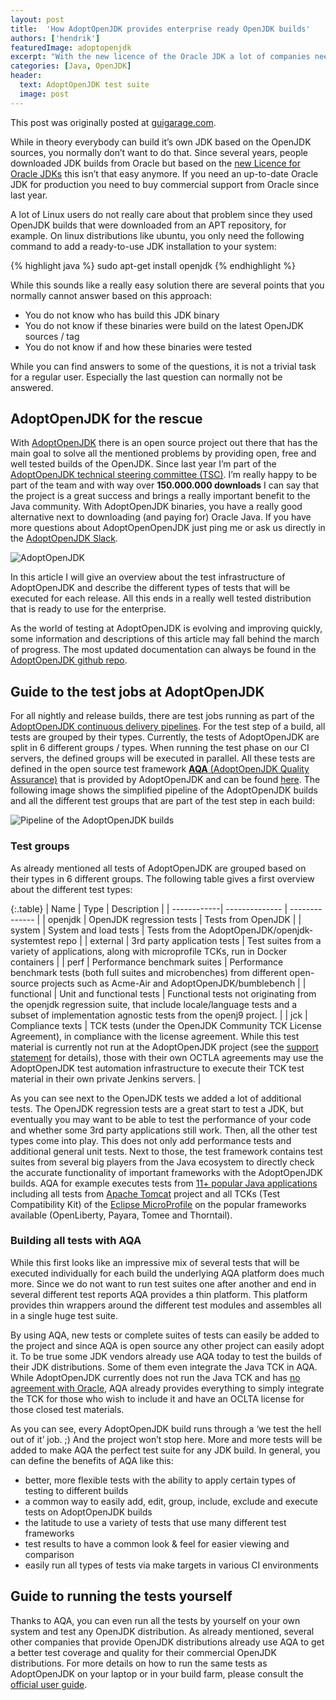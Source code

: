 ```yaml
---
layout: post
title:  'How AdoptOpenJDK provides enterprise ready OpenJDK builds'
authors: ['hendrik']
featuredImage: adoptopenjdk
excerpt: "With the new licence of the Oracle JDK a lot of companies need to switch to a new JDK vendor. With AdoptOpenJDK we have a community based alternative that provides free LTS JDK builds. In this post I will have a deeper look at the infrastructure of the AdoptOpenJDK and how each build is tested to offer production ready quality."
categories: [Java, OpenJDK]
header:
  text: AdoptOpenJDK test suite
  image: post
---
```

<div class="notification">
   This post was originally posted at <a href="https://guigarage.com">guigarage.com</a>.
</div>

While in theory everybody can build it’s own JDK based on the OpenJDK sources, you normally don’t want to do that. Since several years, people downloaded JDK builds from Oracle but based on the [new Licence for Oracle JDKs](https://dev.karakun.com/java/2018/06/25/java-releases.html) this isn’t that easy anymore. If you need an up-to-date Oracle JDK for production you need to buy commercial support from Oracle since last year.

A lot of Linux users do not really care about that problem since they used OpenJDK builds that were downloaded from an APT repository, for example. On linux distributions like ubuntu, you only need the following command to add a ready-to-use JDK installation to your system:

{% highlight java %}
sudo apt-get install openjdk
{% endhighlight %}

While this sounds like a really easy solution there are several points that you normally cannot answer based on this approach:

* You do not know who has build this JDK binary
* You do not know if these binaries were build on the latest OpenJDK sources / tag
* You do not know if and how these binaries were tested

While you can find answers to some of the questions, it is not a trivial task for a regular user. Especially the last question can normally not be answered.

## AdoptOpenJDK for the rescue

With [AdoptOpenJDK](https://adoptopenjdk.net/) there is an open source project out there that has the main goal to solve all the mentioned problems by providing open, free and well tested builds of the OpenJDK. Since last year I’m part of the [AdoptOpenJDK technical steering committee (TSC)](https://github.com/AdoptOpenJDK/TSC#the-tsc). I’m really happy to be part of the team and with way over **150.000.000 downloads** I can say that the project is a great success and brings a really important benefit to the Java community. With AdoptOpenJDK binaries, you have a really good alternative next to downloading (and paying for) Oracle Java. If you have more questions about AdoptOpenOpenJDK just ping me or ask us directly in the [AdoptOpenJDK Slack](https://adoptopenjdk.slack.com/).

![AdoptOpenJDK](/assets/posts/2020-02-26-OpenJDK-builds/adopt-logo.png)

In this article I will give an overview about the test infrastructure of AdoptOpenJDK and describe the different types of tests that will be executed for each release. All this ends in a really well tested distribution that is ready to use for the enterprise.

As the world of testing at AdoptOpenJDK is evolving and improving quickly, some information and descriptions of this article may fall behind the march of progress. The most updated documentation can always be found in the [AdoptOpenJDK github repo](https://github.com/AdoptOpenJDK/openjdk-tests).

## Guide to the test jobs at AdoptOpenJDK

For all nightly and release builds, there are test jobs running as part of the [AdoptOpenJDK continuous delivery pipelines](https://ci.adoptopenjdk.net). For the test step of a build, all tests are grouped by their types. Currently, the tests of AdoptOpenJDK are split in 6 different groups / types. When running the test phase on our CI servers, the defined groups will be executed in parallel. All these tests are defined in the open source test framework [**AQA** (AdoptOpenJDK Quality Assurance)](https://blog.adoptopenjdk.net/2019/07/the-first-drop-introducing-adoptopenjdk-quality-assurance-aqa-v1-0) that is provided by AdoptOpenJDK and can be found [here](https://github.com/AdoptOpenJDK/openjdk-tests). The following image shows the simplified pipeline of the AdoptOpenJDK builds and all the different test groups that are part of the test step in each build:

![Pipeline of the AdoptOpenJDK builds](/assets/posts/2020-02-26-OpenJDK-builds/ci-pipeline.png)

### Test groups

As already mentioned all tests of AdoptOpenJDK are grouped based on their types in 6 different groups. The following table gives a first overview about the different test types:

{:.table}
| Name        | Type 							| Description | 
| ------------| -------------- 					| -------------- |
| openjdk     | OpenJDK regression tests        | Tests from OpenJDK           |
| system      | System and load tests           | Tests from the AdoptOpenJDK/openjdk-systemtest repo           |
| external    | 3rd party application tests     | Test suites from a variety of applications, along with microprofile TCKs, run in Docker containers           |
| perf        | Performance benchmark suites    | Performance benchmark tests (both full suites and microbenches) from different open-source projects such as Acme-Air and AdoptOpenJDK/bumblebench           |
| functional  | Unit and functional tests       | Functional tests not originating from the openjdk regression suite, that include locale/language tests and a subset of implementation agnostic tests from the openj9 project.           |
| jck         | Compliance texts          		| TCK tests (under the OpenJDK Community TCK License Agreement), in compliance with the license agreement. While this test material is currently not run at the AdoptOpenJDK project (see the [support statement](https://adoptopenjdk.net/support.html#jck) for details), those with their own OCTLA agreements may use the AdoptOpenJDK test automation infrastructure to execute their TCK test material in their own private Jenkins servers.           |

As you can see next to the OpenJDK tests we added a lot of additional tests. The OpenJDK regression tests are a great start to test a JDK, but eventually you may want to be able to test the performance of your code and whether some 3rd party applications still work. Then, all the other test types come into play. This does not only add performance tests and additional general unit tests. Next to those, the test framework contains test suites from several big players from the Java ecosystem to directly check the accurate functionality of important frameworks with the AdoptOpenJDK builds. AQA for example executes tests from [11+ popular Java applications](https://github.com/AdoptOpenJDK/openjdk-tests/tree/master/external) including all tests from [Apache Tomcat](http://tomcat.apache.org/) project and all TCKs (Test Compatibility Kit) of the [Eclipse MicroProfile](https://microprofile.io/) on the popular frameworks available (OpenLiberty, Payara, Tomee and Thorntail).

### Building all tests with AQA
While this first looks like an impressive mix of several tests that will be executed individually for each build the underlying AQA platform does much more. Since we do not want to run test suites one after another and end in several different test reports AQA provides a thin platform. This platform provides thin wrappers around the different test modules and assembles all in a single huge test suite.

By using AQA, new tests or complete suites of tests can easily be added to the project and since AQA is open source any other project can easily adopt it. To be true some JDK vendors already use AQA today to test the builds of their JDK distributions. Some of them even integrate the Java TCK in AQA. While AdoptOpenJDK currently does not run the Java TCK and has [no agreement with Oracle](https://adoptopenjdk.net/quality.html#jck), AQA already provides everything to simply integrate the TCK for those who wish to include it and have an OCLTA license for those closed test materials.

As you can see, every AdoptOpenJDK build runs through a ‘we test the hell out of it’ job. ;) And the project won’t stop here. More and more tests will be added to make AQA the perfect test suite for any JDK build. In general, you can define the benefits of AQA like this:

* better, more flexible tests with the ability to apply certain types of testing to different builds
* a common way to easily add, edit, group, include, exclude and execute tests on AdoptOpenJDK builds
* the latitude to use a variety of tests that use many different test frameworks
* test results to have a common look & feel for easier viewing and comparison
* easily run all types of tests via make targets in various CI environments

## Guide to running the tests yourself
Thanks to AQA, you can even run all the tests by yourself on your own system and test any OpenJDK distribution. As already mentioned, several other companies that provide OpenJDK distributions already use AQA to get a better test coverage and quality for their commercial OpenJDK distributions. For more details on how to run the same tests as AdoptOpenJDK on your laptop or in your build farm, please consult the [official user guide](https://github.com/AdoptOpenJDK/openjdk-tests/blob/master/doc/userGuide.md).


 


